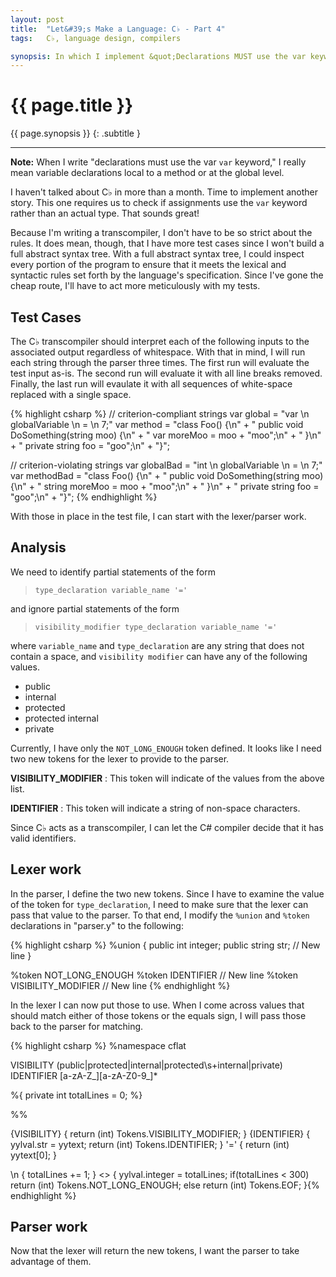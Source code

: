 ```yaml
---
layout: post
title:  "Let&#39;s Make a Language: C♭ - Part 4"
tags:   C♭, language design, compilers

synopsis: In which I implement &quot;Declarations MUST use the var keyword.&quot;.
---
```


# {{ page.title }}

{{ page.synopsis }}
{: .subtitle }

-----

**Note:** When I write "declarations must use the var ``var`` keyword," I
really mean variable declarations local to a method or at the global level.

I haven't talked about C♭ in more than a month. Time to implement another
story. This one requires us to check if assignments use the ``var`` keyword
rather than an actual type. That sounds great!

Because I'm writing a transcompiler, I don't have to be so strict about the
rules. It does mean, though, that I have more test cases since I won't build
a full abstract syntax tree. With a full abstract syntax tree, I could
inspect every portion of the program to ensure that it meets the lexical and
syntactic rules set forth by the language's specification. Since I've gone the
cheap route, I'll have to act more meticulously with my tests.

## Test Cases

The C♭ transcompiler should interpret each of the following inputs to the
associated output regardless of whitespace. With that in mind, I will run each
string through the parser three times. The first run will evaluate the test
input as-is. The second run will evaluate it with all line breaks removed.
Finally, the last run will evaulate it with all sequences of white-space
replaced with a single space.

{% highlight csharp %}
// criterion-compliant strings
var global = "var \n globalVariable \n = \n 7;"
var method = "class Foo() {\n" +
             "  public void DoSomething(string moo) {\n" +
             "    var moreMoo = moo + \"moo\";\n" +
             "  }\n" +
             "  private string foo = \"goo\";\n" +
             "}";

// criterion-violating strings
var globalBad = "int \n globalVariable \n = \n 7;"
var methodBad = "class Foo() {\n" +
                "  public void DoSomething(string moo) {\n" +
                "   string moreMoo = moo + \"moo\";\n" +
                "  }\n" +
                "  private string foo = \"goo\";\n" +
                "}";
{% endhighlight %}

With those in place in the test file, I can start with the lexer/parser work.

## Analysis

We need to identify partial statements of the form

> ``type_declaration variable_name '='``

and ignore partial statements of the form

> ``visibility_modifier type_declaration variable_name '='``

where ``variable_name`` and ``type_declaration`` are any string that does not
contain a space, and ``visibility modifier`` can have any of the following
values.

* public
* internal
* protected
* protected internal
* private

Currently, I have only the ``NOT_LONG_ENOUGH`` token defined. It looks like I
need two new tokens for the lexer to provide to the parser.

__VISIBILITY_MODIFIER__
: This token will indicate of the values from the above list.

__IDENTIFIER__
: This token will indicate a string of non-space characters.

Since C♭ acts as a transcompiler, I can let the C# compiler decide that it 
has valid identifiers.

## Lexer work

In the parser, I define the two new tokens. Since I have to examine the value
of the token for ``type_declaration``, I need to make sure that the lexer can
pass that value to the parser. To that end, I modify the ``%union`` and
``%token`` declarations in "parser.y" to the following:

{% highlight csharp %}
%union {
  public int integer;
  public string str;                // New line
}

%token<integer> NOT_LONG_ENOUGH
%token<str> IDENTIFIER              // New line
%token VISIBILITY_MODIFIER          // New line
{% endhighlight %}

In the lexer I can now put those to use. When I come across values that should
match either of those tokens or the equals sign, I will pass those back to the
parser for matching.

{% highlight csharp %}
%namespace cflat

VISIBILITY    (public|protected|internal|protected\s+internal|private)
IDENTIFIER    [a-zA-Z_][a-zA-Z0-9_]*

%{
private int totalLines = 0;
%}

%%

{VISIBILITY}    { return (int) Tokens.VISIBILITY_MODIFIER; }
{IDENTIFIER}    { yylval.str = yytext; return (int) Tokens.IDENTIFIER; }
'='             { return (int) yytext[0]; }

\n              { totalLines += 1; }
<<EOF>>         {
                  yylval.integer = totalLines;
                  if(totalLines < 300) return (int) Tokens.NOT_LONG_ENOUGH;
                  else return (int) Tokens.EOF;
                }{% endhighlight %}

## Parser work

Now that the lexer will return the new tokens, I want the parser to take
advantage of them.
